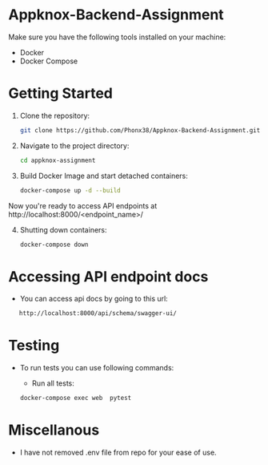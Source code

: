 # Appknox-Backend-Assignment

Make sure you have the following tools installed on your machine:

- Docker
- Docker Compose

# Getting Started

1. Clone the repository:

   ```bash
   git clone https://github.com/Phonx38/Appknox-Backend-Assignment.git
   ```

2. Navigate to the project directory:

   ```bash
   cd appknox-assignment
   ```

3. Build Docker Image and start detached containers:

   ```bash
   docker-compose up -d --build
   ```

Now you're ready to access API endpoints at http://localhost:8000/<endpoint_name>/

4. Shutting down containers:

   ```bash
   docker-compose down
   ```

# Accessing API endpoint docs

- You can access api docs by going to this url:

```bash
   http://localhost:8000/api/schema/swagger-ui/
```

# Testing

- To run tests you can use following commands:

  - Run all tests:

  ```bash
  docker-compose exec web  pytest
  ```

# Miscellanous

- I have not removed .env file from repo for your ease of use.
